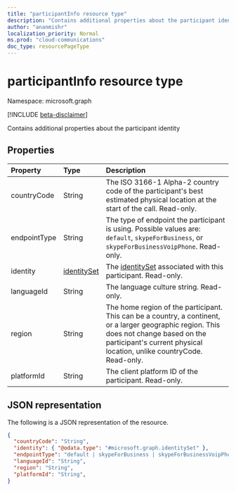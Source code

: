 ```yaml
---
title: "participantInfo resource type"
description: "Contains additional properties about the participant identity"
author: "ananmishr"
localization_priority: Normal
ms.prod: "cloud-communications"
doc_type: resourcePageType
---
```


# participantInfo resource type

Namespace: microsoft.graph

[!INCLUDE [beta-disclaimer](../../includes/beta-disclaimer.md)]

Contains additional properties about the participant identity

## Properties

| Property         | Type                            | Description                                                                                                                                                                                                      |
| :--------------- | :------------------------------ | :-----------------------------------------------------------------------------------------------------------------------------------------------------------                                                     |
| countryCode      | String                          | The ISO 3166-1 Alpha-2 country code of the participant's best estimated physical location at the start of the call. Read-only.                                                                                   |
| endpointType     | String                          | The type of endpoint the participant is using. Possible values are: `default`, `skypeForBusiness`, or `skypeForBusinessVoipPhone`. Read-only.                                                                    |
| identity         | [identitySet](identityset.md)   | The [identitySet](identityset.md) associated with this participant. Read-only.                                                                                                                                   |
| languageId       | String                          | The language culture string. Read-only.                                                                                                                                                                          |
| region           | String                          | The home region of the participant. This can be a country, a continent, or a larger geographic region. This does not change based on the participant's current physical location, unlike countryCode. Read-only. |
| platformId       | String                          | The client platform ID of the participant. Read-only.    |


## JSON representation

The following is a JSON representation of the resource.

<!-- {
  "blockType": "resource",
  "optionalProperties": [
    "countryCode",
    "endpointType",
    "languageId",
    "region"
  ],
  "@odata.type": "microsoft.graph.participantInfo"
}-->
```json
{
  "countryCode": "String",
  "identity": { "@odata.type": "#microsoft.graph.identitySet" },
  "endpointType": "default | skypeForBusiness | skypeForBusinessVoipPhone",
  "languageId": "String",
  "region": "String",
  "platformId": "String",
}
```

<!-- uuid: 8fcb5dbc-d5aa-4681-8e31-b001d5168d79
2015-10-25 14:57:30 UTC -->
<!--
{
  "type": "#page.annotation",
  "description": "participantInfo resource",
  "keywords": "",
  "section": "documentation",
  "tocPath": "",
  "suppressions": []
}
-->


